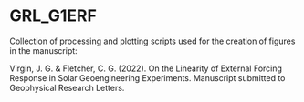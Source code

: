 # GRL_G1ERF
 Collection of processing and plotting scripts used for the creation of figures in the manuscript:

 Virgin, J. G. & Fletcher, C. G. (2022). On the Linearity of External Forcing Response in Solar Geoengineering Experiments. Manuscript submitted to Geophysical Research Letters. 
